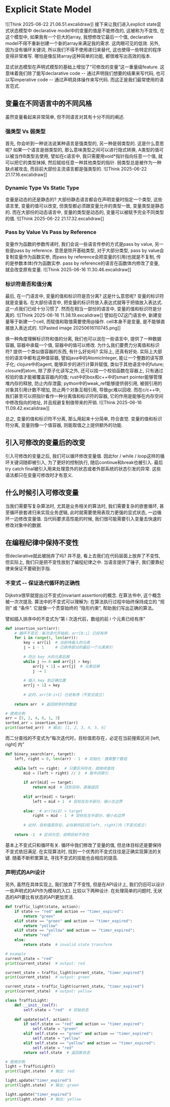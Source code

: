 # Explicit State Model

![[Think 2025-06-22 21.06.51.excalidraw]]
接下来让我们进入explicit state显式状态模型中
declarative model中的变量的值是不能修改的, 这被称为不变性, 在这个模型中, 如果我有一个巨大的array, 我想修改它最后一个值, declarative model不得不重新创建一个新的array来满足我的需求. 这肉眼可见的低效. 另外, 因为没有循环关键词, 所以我们不得不使用递归来替代, 这也使得一些特定的程序变得非常难写. 哪怕是像反转array这种简单的功能, 都很难写出高效的版本.

显式状态模型在声明式模型的基础上增加了“可修改的变量”这一重量级feature. 这意味着我们除了能写declarative code -- 通过声明我们想要的结果来写代码, 也可以写imperative code -- 通过声明具体操作来写代码. 而这正是我们最常使用的语言范式.

## 变量在不同语言中的不同风格

虽然变量看起来非常简单, 但不同语言对其有十分不同的阐述.

### 强类型 Vs 弱类型

首先, 你会听到一种说法说某种语言是强类型的, 另一种是弱类型的. 这是什么意思呢? 如果一个语言是弱类型的, 那么意味类型之间可以进行隐式转换, A类型的值可以被当作B类型去使用, 譬如在c语言中, 我只需要用void\*指针指向任意一个值, 就可以把它的类型抹掉, 然后赋给任意一种其他类型的指针. 弱类型总是被作为一种缺点被攻击, 而目前大部份主流语言都是强类型的.
![[Think 2025-06-22 21.17.16.excalidraw]]

### Dynamic Type Vs Static Type

变量是动态的还是静态的? 大部份静态语言都会在声明变量时指定一个类型, 这些语言里, 变量的值可以改变, 但类型都必须跟变量允许的类型一致, 变量类型是静态的. 而在大部份的动态语言中, 变量的类型是动态的, 变量可以被赋予完全不同类型的值.
![[Think 2025-06-22 21.17.32.excalidraw]]

### Pass by Value Vs Pass by Reference

变量作为函数的参数传递时,  我们会说一些语言传参的方式是pass by value, 另一些是pass by reference. 意思是除开基础类型, 对于大部分类型, pass by value会复制变量作为函数实参, 而pass by reference会把变量的引用(也就是不复制, 传的是参数本体)作为函数实参. pass by reference的语言在函数体内修改了变量, 就会改变原有变量.
![[Think 2025-06-16 11.30.46.excalidraw]]

### 标识符是否和值分离

最后, 在一门语言中, 变量的值和标识符是否分离? 这是什么意思呢? 变量的标识符就是变量名. 在大部份语言中, 把变量的标识符放入表达式就等于把值放入表达式. 这一点我们已经十分习惯了. 然而在相当一部份的语言中, 变量的值和标识符是分离的.
![[Think 2025-06-16 11.38.19.excalidraw]]
譬如在OZ这门语言中, 新建变量等于新建一个cell, 而赋值和取值需要使用@操作. cell本身不是变量, 是不能够直接放入表达式的.
![[Pasted image 20250616110745.png]]

换一种角度理解标识符和值的分离, 我们也可以说在一些语言中, 提供了一种数据容器, 容器中承载一个值, 容器中的值可以修改.
为什么我们要费力分离值和标识符? 提供一个类似值容器的东西, 有什么好处吗? 实际上, 还真有好处. 实际上大部份的语言中都有这种值容器, 譬如java中的AtomicInteger, 能让一个整数的读写原子化; clojure中的agent, 能够异步的进行计算并赋值, 类似于其他语言中的future; closure的atom, 除了原子化读写之外, 还可以挂一个校验函数在容器上, 只有通过校验的值才能被覆盖容器内的值; rust中的box和c++中的smart pointer能够管理堆内存的释放, 防止内存泄露; python中的weak_ref能够提供弱引用, 被弱引用的对象其引用计数不增加, 防止两个对象互相引用, 导致gc难以回收. 而在c/c++中, 我们甚至可以把指针看作一种分离值和标识符的容器, 它的作用是能够在内存空间中修改指向的地址, 并且规避复制值带来的开销.
![[Think 2025-06-16 11.09.42.excalidraw]]

总之, 变量的值和标识符不分离, 那么用起来十分简单, 符合直觉.
变量的值和标识符分离, 变量则像一个值容器, 则能取值之上提供额外的功能.

## 引入可修改的变量后的改变

引入可修改的变量之后, 我们可以循环修改变量值. 因此for / while / loop这样的循环关键词随即被引入, 为了更好的控制执行, 随后continue和break也被引入. 最后try catch final被引入用来处理意外的状态或者外部系统的状态引发的异常.
这些语法都只在变量可修改时才有意义.

## 什么时候引入可修改变量

当我们需要写复杂算法时, 尤其是业务相关的算法时, 我们需要复杂的嵌套循环, 甚至循环嵌套递归来实现业务逻辑, 此时就需要使用表现力更强的显式状态, 一边循环一边修改变量值.
当代码要求高性能的时候, 我们很可能需要引入变量去快速的修改对象中的数据.

## 在编程纪律中保持不变性

但declarative就此被抛弃了吗? 并不是, 看上去我们在代码层面上放弃了不变性, 但实际上, 我们只是把不变性放到了编程纪律之中. 当语言提供了锤子, 我们要靠纪律来保证不要砸到手指.

### 不变式 -- 保证迭代循环的正确性

Dijkstra很早就提出过不变式(invariant assertion)的概念. 在算法书中, 这个概念被一次次提及. 算法中的不变式可以理解为: 在算法执行过程中始终保持成立的 “规则” 或 “条件”. 它就像一个贯穿始终的 “隐形约束”, 帮助我们写出正确的算法。

譬如插入排序中的不变式为“第 i 次迭代前，数组的前 i 个元素已经有序”

```python
def insertion_sort(arr):
    # 循环不变式：每次迭代开始前，arr[0:i] 已经有序
    for i in range(1, len(arr)):
        key = arr[i]  # 当前待插入的元素
        j = i - 1     # 已排序部分的最后一个元素索引
        
        # 将比 key 大的元素后移
        while j >= 0 and arr[j] > key:
            arr[j + 1] = arr[j]  # 元素后移
            j -= 1
        
        # 插入 key 到正确位置
        arr[j + 1] = key
        
        # 此时，arr[0:i+1] 已经有序（不变式成立）
    
    return arr  # 返回排序好的数组

# 使用示例
arr = [5, 2, 4, 6, 1, 3]
sorted_arr = insertion_sort(arr)
print(sorted_arr)  # 输出: [1, 2, 3, 4, 5, 6]
```

而二分查找的不变式为“每次迭代时，目标值若存在，必定在当前搜索区间 \[left, right] 内”

```python
def binary_search(arr, target):
    left, right = 0, len(arr) - 1  # 初始化：搜索整个数组
    
    while left <= right:  # 只要区间存在，就继续查找
        mid = (left + right) // 2  # 取中间索引
        
        if arr[mid] == target:
            return mid  # 找到目标，直接返回
        
        elif arr[mid] < target:
            left = mid + 1  # 目标在右半部分，缩小左边界
            
        else:  # arr[mid] > target
            right = mid - 1  # 目标在左半部分，缩小右边界
            
        # 此时，目标值若存在，必在新的区间[left, right]内（不变式成立）
    
    return -1  # 区间为空，说明目标不存在
```

基本上不变式只和循环有关. 循环中我们修改了变量的值, 但总体目标还是要保持不变式依旧满足.
在实现算法时, 找到一个优秀的不变式往往是正确实现算法的关键. 随着不断积累算法, 寻找不变式的技能也会相应的提高.

### 声明式的API设计

另外, 虽然在具体实现上, 我们放弃了不变性, 但是在API设计上,  我们仍旧可以设计一些声明式的API作为模块的入口. 比较以下两种设计.
在处理简单的问题时, 无状态的API要比有状态的API更加灵活.

```python
def traffic_light(state, action):
    if state == "red" and action == "timer_expired":
        return "green"
    elif state == "green" and action == "timer_expired":
        return "yellow"
    elif state == "yellow" and action == "timer_expired":
        return "red"
    else:
        return state  # invalid state transform

# example
current_state = "red"
print(current_state)  # output: red

current_state = traffic_light(current_state, "timer_expired")
print(current_state)  # output: green

current_state = traffic_light(current_state, "timer_expired")
print(current_state)  # output: yellow
```

```python
class TrafficLight:
    def __init__(self):
        self.state = "red"  # 初始状态
    
    def update(self, action):
        if self.state == "red" and action == "timer_expired":
            self.state = "green"
        elif self.state == "green" and action == "timer_expired":
            self.state = "yellow"
        elif self.state == "yellow" and action == "timer_expired":
            self.state = "red"
        return self.state  # 返回新状态

# 使用示例
light = TrafficLight()
print(light.state)  # 输出: red

light.update("timer_expired")
print(light.state)  # 输出: green

light.update("timer_expired")
print(light.state)  # 输出: yellow
```
